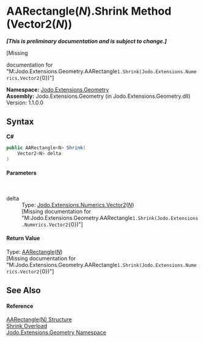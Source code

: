 # AARectangle(*N*).Shrink Method (Vector2(*N*))
 _**\[This is preliminary documentation and is subject to change.\]**_

\[Missing <summary> documentation for "M:Jodo.Extensions.Geometry.AARectangle`1.Shrink(Jodo.Extensions.Numerics.Vector2{`0})"\]

**Namespace:**&nbsp;<a href="N_Jodo_Extensions_Geometry">Jodo.Extensions.Geometry</a><br />**Assembly:**&nbsp;Jodo.Extensions.Geometry (in Jodo.Extensions.Geometry.dll) Version: 1.1.0.0

## Syntax

**C#**<br />
``` C#
public AARectangle<N> Shrink(
	Vector2<N> delta
)
```


#### Parameters
&nbsp;<dl><dt>delta</dt><dd>Type: <a href="T_Jodo_Extensions_Numerics_Vector2_1">Jodo.Extensions.Numerics.Vector2</a>(<a href="T_Jodo_Extensions_Geometry_AARectangle_1">*N*</a>)<br />\[Missing <param name="delta"/> documentation for "M:Jodo.Extensions.Geometry.AARectangle`1.Shrink(Jodo.Extensions.Numerics.Vector2{`0})"\]</dd></dl>

#### Return Value
Type: <a href="T_Jodo_Extensions_Geometry_AARectangle_1">AARectangle</a>(<a href="T_Jodo_Extensions_Geometry_AARectangle_1">*N*</a>)<br />\[Missing <returns> documentation for "M:Jodo.Extensions.Geometry.AARectangle`1.Shrink(Jodo.Extensions.Numerics.Vector2{`0})"\]

## See Also


#### Reference
<a href="T_Jodo_Extensions_Geometry_AARectangle_1">AARectangle(N) Structure</a><br /><a href="Overload_Jodo_Extensions_Geometry_AARectangle_1_Shrink">Shrink Overload</a><br /><a href="N_Jodo_Extensions_Geometry">Jodo.Extensions.Geometry Namespace</a><br />